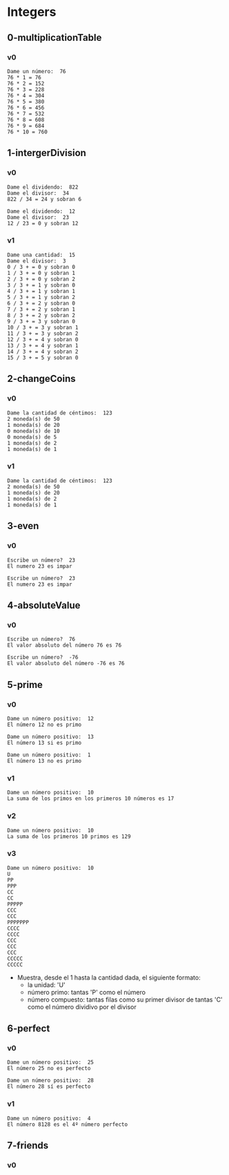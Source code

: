 # Integers

## 0-multiplicationTable

### v0
~~~
Dame un número:  76
76 * 1 = 76
76 * 2 = 152
76 * 3 = 228
76 * 4 = 304
76 * 5 = 380
76 * 6 = 456
76 * 7 = 532
76 * 8 = 608
76 * 9 = 684
76 * 10 = 760
~~~

## 1-intergerDivision

### v0
~~~
Dame el dividendo:  822
Dame el divisor:  34
822 / 34 = 24 y sobran 6
~~~

~~~
Dame el dividendo:  12
Dame el divisor:  23
12 / 23 = 0 y sobran 12
~~~

### v1
~~~
Dame una cantidad:  15
Dame el divisor:  3
0 / 3 + = 0 y sobran 0
1 / 3 + = 0 y sobran 1
2 / 3 + = 0 y sobran 2
3 / 3 + = 1 y sobran 0
4 / 3 + = 1 y sobran 1
5 / 3 + = 1 y sobran 2
6 / 3 + = 2 y sobran 0
7 / 3 + = 2 y sobran 1
8 / 3 + = 2 y sobran 2
9 / 3 + = 3 y sobran 0
10 / 3 + = 3 y sobran 1
11 / 3 + = 3 y sobran 2
12 / 3 + = 4 y sobran 0
13 / 3 + = 4 y sobran 1
14 / 3 + = 4 y sobran 2
15 / 3 + = 5 y sobran 0
~~~

## 2-changeCoins

### v0
~~~
Dame la cantidad de céntimos:  123
2 moneda(s) de 50
1 moneda(s) de 20
0 moneda(s) de 10
0 moneda(s) de 5
1 moneda(s) de 2
1 moneda(s) de 1
~~~

### v1
~~~
Dame la cantidad de céntimos:  123
2 moneda(s) de 50
1 moneda(s) de 20
1 moneda(s) de 2
1 moneda(s) de 1
~~~

## 3-even

### v0
~~~
Escribe un número?  23
El numero 23 es impar
~~~

~~~
Escribe un número?  23
El numero 23 es impar
~~~

## 4-absoluteValue

### v0
~~~
Escribe un número?  76
El valor absoluto del número 76 es 76
~~~

~~~
Escribe un número?  -76
El valor absoluto del número -76 es 76
~~~

## 5-prime

### v0
~~~
Dame un número positivo:  12
El número 12 no es primo
~~~

~~~
Dame un número positivo:  13 
El número 13 si es primo
~~~

~~~
Dame un número positivo:  1
El número 13 no es primo
~~~

### v1
~~~
Dame un número positivo:  10
La suma de los primos en los primeros 10 números es 17
~~~

### v2
~~~
Dame un número positivo:  10
La suma de los primeros 10 primos es 129
~~~

### v3
~~~
Dame un número positivo:  10
U
PP
PPP
CC
CC
PPPPP
CCC
CCC
PPPPPPP
CCCC
CCCC
CCC
CCC
CCC
CCCCC
CCCCC
~~~

* Muestra, desde el 1 hasta la cantidad dada, el siguiente formato:
    * la unidad: 'U'
    * número primo: tantas 'P' como el número
    * número compuesto: tantas filas como su primer divisor de tantas 'C' como el número dividivo por el divisor

## 6-perfect

### v0
~~~
Dame un número positivo:  25
El número 25 no es perfecto
~~~

~~~
Dame un número positivo:  28
El número 28 sí es perfecto
~~~

### v1
~~~
Dame un número positivo:  4
El número 8128 es el 4º número perfecto
~~~

## 7-friends

### v0
~~~

~~~


